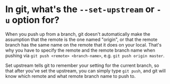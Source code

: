 # In git, what's the `--set-upstream` or `-u` option for?

When you push up from a branch, git doesn't automatically make the assumption that the remote is the one named "origin", or that the remote branch has the same name on the remote that it does on your local. That's why you have to specify the remote and the remote branch name when pushing via `git push <remote> <branch-name>`, e.g. `git push origin master`.

Set upstream tells git to remember your setting for the current branch, so that after you've set the upstream, you can simply type `git push`, and git will know which remote and what remote branch name to push to.

